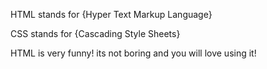 HTML stands for {Hyper Text Markup Language}

CSS stands for {Cascading Style Sheets}


HTML is very funny! its not boring and you will love using it!
